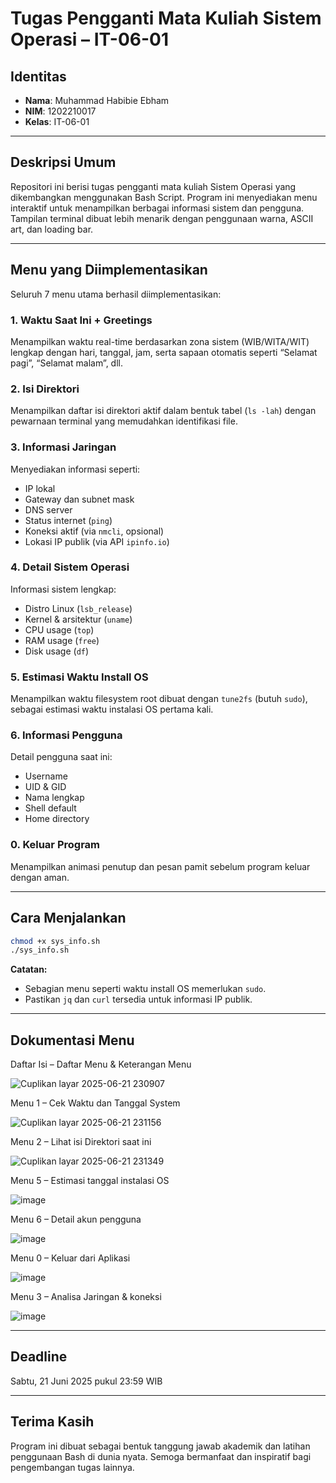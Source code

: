 # Tugas Pengganti Mata Kuliah Sistem Operasi – IT-06-01

## Identitas

- **Nama**: Muhammad Habibie Ebham
- **NIM**: 1202210017
- **Kelas**: IT-06-01

---

## Deskripsi Umum

Repositori ini berisi tugas pengganti mata kuliah Sistem Operasi yang dikembangkan menggunakan Bash Script. Program ini menyediakan menu interaktif untuk menampilkan berbagai informasi sistem dan pengguna. Tampilan terminal dibuat lebih menarik dengan penggunaan warna, ASCII art, dan loading bar.

---

## Menu yang Diimplementasikan

Seluruh 7 menu utama berhasil diimplementasikan:

### 1. Waktu Saat Ini + Greetings

Menampilkan waktu real-time berdasarkan zona sistem (WIB/WITA/WIT) lengkap dengan hari, tanggal, jam, serta sapaan otomatis seperti “Selamat pagi”, “Selamat malam”, dll.

### 2. Isi Direktori

Menampilkan daftar isi direktori aktif dalam bentuk tabel (`ls -lah`) dengan pewarnaan terminal yang memudahkan identifikasi file.

### 3. Informasi Jaringan

Menyediakan informasi seperti:

- IP lokal
- Gateway dan subnet mask
- DNS server
- Status internet (`ping`)
- Koneksi aktif (via `nmcli`, opsional)
- Lokasi IP publik (via API `ipinfo.io`)

### 4. Detail Sistem Operasi

Informasi sistem lengkap:

- Distro Linux (`lsb_release`)
- Kernel & arsitektur (`uname`)
- CPU usage (`top`)
- RAM usage (`free`)
- Disk usage (`df`)

### 5. Estimasi Waktu Install OS

Menampilkan waktu filesystem root dibuat dengan `tune2fs` (butuh `sudo`), sebagai estimasi waktu instalasi OS pertama kali.

### 6. Informasi Pengguna

Detail pengguna saat ini:

- Username
- UID & GID
- Nama lengkap
- Shell default
- Home directory

### 0. Keluar Program

Menampilkan animasi penutup dan pesan pamit sebelum program keluar dengan aman.

---

## Cara Menjalankan

```bash
chmod +x sys_info.sh
./sys_info.sh
```

**Catatan:**

- Sebagian menu seperti waktu install OS memerlukan `sudo`.
- Pastikan `jq` dan `curl` tersedia untuk informasi IP publik.

---

## Dokumentasi Menu 
Daftar Isi – Daftar Menu & Keterangan Menu

![Cuplikan layar 2025-06-21 230907](https://github.com/user-attachments/assets/95264da5-e2a2-44bf-8873-a8b4c08b7857)


Menu 1 – Cek Waktu dan Tanggal System

![Cuplikan layar 2025-06-21 231156](https://github.com/user-attachments/assets/51baea1a-3fb0-4f9d-8e5b-1cb36e795054)


Menu 2 – Lihat isi Direktori saat ini

![Cuplikan layar 2025-06-21 231349](https://github.com/user-attachments/assets/48bb3bde-08d6-43ae-920f-7c687fffc3de)


Menu 5 – Estimasi tanggal instalasi OS

![image](https://github.com/user-attachments/assets/b4bc9cca-b32b-4877-9e04-cffa924ed225)


Menu 6 – Detail akun pengguna

![image](https://github.com/user-attachments/assets/c01345dd-e757-411b-822b-e022b33f799a)


Menu 0 – Keluar dari Aplikasi

![image](https://github.com/user-attachments/assets/cbca8fb2-01ef-4bd5-809d-59255295c71f)

Menu 3 – Analisa Jaringan & koneksi

![image](https://github.com/user-attachments/assets/637df254-cd83-4112-9f86-baa6899c1710)



---

## Deadline

Sabtu, 21 Juni 2025 pukul 23:59 WIB

---

## Terima Kasih

Program ini dibuat sebagai bentuk tanggung jawab akademik dan latihan penggunaan Bash di dunia nyata. Semoga bermanfaat dan inspiratif bagi pengembangan tugas lainnya.
